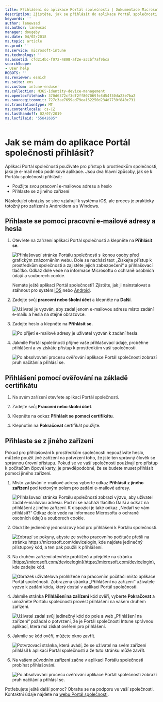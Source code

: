 ```yaml
---
title: Přihlášení do aplikace Portál společnosti | Dokumentace Microsoftu
description: Zjistěte, jak se přihlásit do aplikace Portál společnosti na více platformách.
keywords: ''
author: lenewsad
ms.author: lanewsad
manager: dougeby
ms.date: 04/02/2018
ms.topic: article
ms.prod: ''
ms.service: microsoft-intune
ms.technology: ''
ms.assetid: cfd214bc-f072-4808-af2e-a3cbf7af9bca
searchScope:
- User help
ROBOTS: ''
ms.reviewer: esmich
ms.suite: ems
ms.custom: intune-enduser
ms.collection: M365-identity-device-management
ms.openlocfilehash: 370d6372cf3df2ff807069fe8d54f30da23e7ba2
ms.sourcegitcommit: 727c3ae7659ad79ea162250d234d7730f840c731
ms.translationtype: MT
ms.contentlocale: cs-CZ
ms.lasthandoff: 02/07/2019
ms.locfileid: "55842605"
---
```

# <a name="how-do-i-sign-in-to-the-company-portal-app---user-story-1132123--"></a>Jak se mám do aplikace Portál společnosti přihlásit? <!--User Story 1132123-->

Aplikaci Portál společnosti používáte pro přístup k prostředkům společnosti, jako je e-mail nebo podnikové aplikace. Jsou dva hlavní způsoby, jak se k Portálu společnosti přihlásit:

* Použijte svou pracovní e-mailovou adresu a heslo
* Přihlaste se z jiného zařízení

Následující obrázky se sice vztahují k systému iOS, ale proces je prakticky totožný pro zařízení s Androidem a s Windows.

## <a name="signing-in-with-your-email-address-and-password"></a>Přihlaste se pomocí pracovní e-mailové adresy a hesla

1. Otevřete na zařízení aplikaci Portál společnosti a klepněte na **Přihlásit se**.

   ![Přihlašovací stránka Portálu společnosti s ikonou osoby před grafickým znázorněním webu. Dole se nachází text „Získejte přístup k prostředkům společnosti a zajistěte jejich zabezpečení“ a přihlašovací tlačítko. Odkaz dole vede na informace Microsoftu o ochraně osobních údajů a souborech cookie.](/intune-user-help/media/cp_ios_aad_signin_after_1804_001.png)

   Nemáte ještě aplikaci Portál společnosti? Zjistěte, jak ji nainstalovat a stáhnout pro systém [iOS](install-and-sign-in-to-the-intune-company-portal-app-ios.md) nebo [Android](install-the-company-portal-app-android.md).

2. Zadejte svůj **pracovní nebo školní účet** a klepněte na **Další**.

   ![Uživatel je vyzván, aby zadal jenom e-mailovou adresu místo zadání e-mailu a hesla na stejné obrazovce.](/intune-user-help/media/cp_ios_aad_signin_after_1804_002.png)

3. Zadejte heslo a klepněte na **Přihlásit se**.

   ![Po přijetí e-mailové adresy je uživatel vyzván k zadání hesla.](/intune-user-help/media/cp_ios_aad_signin_after_1804_003.png)

4. Jakmile Portál společnosti přijme vaše přihlašovací údaje, proběhne přihlášení a vy získáte přístup k prostředkům vaší společnosti.   

   ![Po absolvování procesu ověřování aplikace Portál společnosti zobrazí pruh načítání a přihlásí se.](/intune-user-help/media/cp_ios_aad_signin_after_1804_004.png)

## <a name="signing-in-with-certificate-based-authentication"></a>Přihlášení pomocí ověřování na základě certifikátu

1.  Na svém zařízení otevřete aplikaci Portál společnosti.

2.  Zadejte svůj **Pracovní nebo školní účet**.

3.  Klepněte na odkaz **Přihlásit se pomocí certifikátu**.

4.  Klepnutím na **Pokračovat** certifikát použijte.

## <a name="signing-in-from-another-device"></a>Přihlaste se z jiného zařízení

Pokud pro přihlašování k prostředkům společnosti nepoužíváte heslo, můžete použít jiné zařízení na potvrzení toho, že jste ten správný člověk se správnou úrovní přístupu. Pokud se ve vaší společnosti používají pro přístup k počítačům čipové karty, je pravděpodobné, že se budete muset přihlásit pomocí jiného zařízení.

1. Místo zadávání e-mailové adresy vyberte odkaz **Přihlásit z jiného zařízení** pod textovým polem pro zadání e-mailové adresy.

   ![Přihlašovací stránka Portálu společnosti zobrazí výzvu, aby uživatel zadal e-mailovou adresu.  Pod ní se nachází tlačítko Další a odkaz na přihlášení z jiného zařízení. K dispozici je také odkaz „Nedaří se vám přihlásit?“ Odkaz dole vede na informace Microsoftu o ochraně osobních údajů a souborech cookie.](/intune-user-help/media/cp_ios_aad_signin_after_1804_005.png)

2. Obdržíte jedinečný jednorázový kód pro přihlášení k Portálu společnosti.

   ![Zobrazí se pokyny, abyste ze svého pracovního počítače přešli na stránku https://microsoft.com/devicelogin, kde najdete jedinečný přístupový kód, a ten pak použili k přihlášení.](/intune-user-help/media/cp_ios_aad_signin_after_1804_006.png)

3. Na druhém zařízení otevřete prohlížeč a přejděte na stránku [https://microsoft.com/devicelogin](https://microsoft.com/devicelogin), kde zadejte kód.

   ![Obrázek uživatelova prohlížeče na pracovním počítači místo aplikace Portál společnosti. Zobrazená stránka „Přihlášení na zařízení“ uživatele vyzve k zadání kódu, který dostal v aplikaci Portál společnosti.](/intune/media/cp_ios_aad_signin_from_another_device_after_1704_004.png)

4. Jakmile stránka **Přihlášení na zařízení** kód ověří, vyberte __Pokračovat__ a umožněte Portálu společnosti provést přihlášení na vašem druhém zařízení.

   ![Uživatel zadal svůj jedinečný kód do pole a web „Přihlášení na zařízení“ požádal o potvrzení, že je Portál společnosti Intune správnou aplikací, která má získat ověření pro přihlášení.](/intune/media/cp_ios_aad_signin_from_another_device_after_1704_005.png)

5. Jakmile se kód ověří, můžete okno zavřít.

   ![Potvrzovací stránka, která uvádí, že se uživatel na svém zařízení přihlásil k aplikaci Portál společnosti a že tuto stránku může zavřít.](/intune/media/cp_ios_aad_signin_from_another_device_after_1704_006.png)

6. Na vašem původním zařízení začne v aplikaci Portálu společnosti probíhat přihlašování.

   ![Po absolvování procesu ověřování aplikace Portál společnosti zobrazí pruh načítání a přihlásí se.](/intune-user-help/media/cp_ios_aad_signin_after_1804_007.png)

Potřebujete ještě další pomoc? Obraťte se na podporu ve vaší společnosti. Kontaktní údaje najdete na [webu Portál společnosti](https://go.microsoft.com/fwlink/?linkid=2010980).
